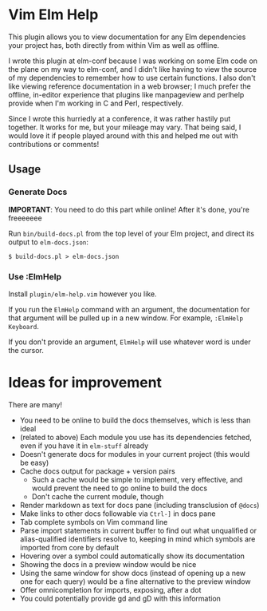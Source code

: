 # Vim Elm Help

This plugin allows you to view documentation for any Elm dependencies your project
has, both directly from within Vim as well as offline.

I wrote this plugin at elm-conf because I was working on some Elm code on the plane
on my way to elm-conf, and I didn't like having to view the source of my dependencies
to remember how to use certain functions.  I also don't like viewing reference
documentation in a web browser; I much prefer the offline, in-editor experience that
plugins like manpageview and perlhelp provide when I'm working in C and Perl,
respectively.

Since I wrote this hurriedly at a conference, it was rather hastily put together.  It
works for me, but your mileage may vary.  That being said, I would love it if people
played around with this and helped me out with contributions or comments!

## Usage

### Generate Docs

**IMPORTANT**: You need to do this part while online!  After it's done, you're freeeeeee

Run `bin/build-docs.pl` from the top level of your Elm project, and direct its output
to `elm-docs.json`:

    $ build-docs.pl > elm-docs.json

### Use :ElmHelp

Install `plugin/elm-help.vim` however you like.

If you run the `ElmHelp` command with an argument, the documentation for
that argument will be pulled up in a new window.  For example, `:ElmHelp Keyboard`.

If you don't provide an argument, `ElmHelp` will use whatever word is under the cursor.

# Ideas for improvement

There are many!

  - You need to be online to build the docs themselves, which is less than ideal
  - (related to above) Each module you use has its dependencies fetched, even if you have it in `elm-stuff` already
  - Doesn't generate docs for modules in your current project (this would be easy)
  - Cache docs output for package + version pairs
    - Such a cache would be simple to implement, very effective, and would prevent the need to go online to build the docs
    - Don't cache the current module, though
  - Render markdown as text for docs pane (including transclusion of `@docs`)
  - Make links to other docs followable via `Ctrl-]` in docs pane
  - Tab complete symbols on Vim command line
  - Parse import statements in current buffer to find out what unqualified or alias-qualified identifiers resolve to, keeping in mind which symbols are imported from core by default
  - Hovering over a symbol could automatically show its documentation
  - Showing the docs in a preview window would be nice
  - Using the same window for show docs (instead of opening up a new one for each query) would be a fine alternative to the preview window
  - Offer omnicompletion for imports, exposing, after a dot
  - You could potentially provide gd and gD with this information
